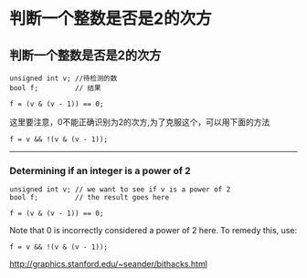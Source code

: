 # 判断一个整数是否是2的次方 

## 判断一个整数是否是2的次方 

```
unsigned int v; //待检测的数
bool f;         // 结果 

f = (v & (v - 1)) == 0;
```
这里要注意，0不能正确识别为2的次方,为了克服这个，可以用下面的方法
```
f = v && !(v & (v - 1));
```

***

### Determining if an integer is a power of 2

```
unsigned int v; // we want to see if v is a power of 2
bool f;         // the result goes here 

f = (v & (v - 1)) == 0;
```

Note that 0 is incorrectly considered a power of 2 here.  To remedy this, use:

```
f = v && !(v & (v - 1));
```

http://graphics.stanford.edu/~seander/bithacks.html

